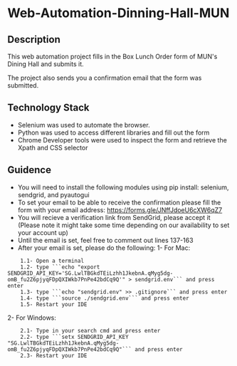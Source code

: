 # Web-Automation-Dinning-Hall-MUN
## Description
<p> This web automation project fills in the Box Lunch Order form of MUN's Dining Hall and submits it. </p>
<p> The project also sends you a confirmation email that the form was submitted. </p>

## Technology Stack
* Selenium was used to automate the browser.
* Python was used to access different libraries and fill out the form
* Chrome Developer tools were used to inspect the form and retrieve the Xpath and CSS selector

## Guidence

* You will need to install the following modules using pip install: selenium, sendgrid, and pyautogui
* To set your email to be able to receive the confirmation please fill the form with your email address: https://forms.gle/JNffJdoeU6cXW6qZ7
* You will recieve a verification link from SendGrid, please accept it (Please note it might take some time depending on our availability to set your account up)
* Until the email is set, feel free to comment out lines 137-163
* After your email is set, please do the following:
1- For Mac:
```
    1.1- Open a terminal
    1.2- type ```echo "export SENDGRID_API_KEY='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'" > sendgrid.env``` and press enter
    1.3- type ```echo "sendgrid.env" >> .gitignore``` and press enter
    1.4- type ```source ./sendgrid.env``` and press enter
    1.5- Restart your IDE
```
2- For Windows:
```
    2.1- Type in your search cmd and press enter 
    2.2- type ```setx SENDGRID_API_KEY "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"``` and press enter
    2.3- Restart your IDE
```

